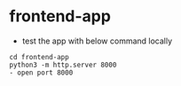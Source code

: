 # frontend-app

- test the app with below command locally
```
cd frontend-app
python3 -m http.server 8000
- open port 8000
```
